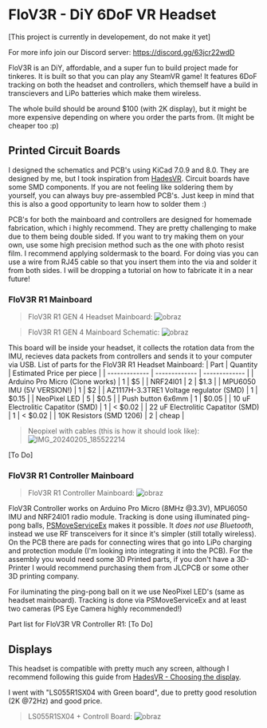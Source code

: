 # FloV3R - DiY 6DoF VR Headset
[This project is currently in developement, do not make it yet]

For more info join our Discord server: https://discord.gg/63jcr22wdD

FloV3R is an DiY, affordable, and a super fun to build project made for tinkeres.
It is built so that you can play any SteamVR game! It features 6DoF tracking on both the headset and controllers, which themself have a build in transcievers and LiPo batteries which make them wireless.

The whole build should be around $100 (with 2K display), but it might be more expensive depending on where you order the parts from. (It might be cheaper too :p)

## Printed Circuit Boards

I designed the schematics and PCB's using KiCad 7.0.9 and 8.0. They are designed by me, but I took inspiration from [HadesVR](https://github.com/HadesVR/HadesVR).
Circuit boards have some SMD components. If you are not feeling like soldering them by yourself, you can always buy pre-assembled PCB's.
Just keep in mind that this is also a good opportunity to learn how to solder them :)

PCB's for both the mainboard and controllers are designed for homemade fabrication, which i highly recommend.
They are pretty challenging to make due to them being double sided. If you want to try making them on your own, use some high precision method such as the one with photo resist film.
I recommend applying soldermask to the board. For doing vias you can use a wire from RJ45 cable so that you insert them into the via and solder it from both sides.
I will be dropping a tutorial on how to fabricate it in a near future!

### FloV3R R1 Mainboard
> FloV3R R1 GEN 4 Headset Mainboard:
![obraz](https://github.com/Kwiatens/FloV3R/assets/110034652/cef007e3-b4e6-4579-aa67-ac4fdbf1d79b)

> FloV3R R1 GEN 4 Mainboard Schematic:
![obraz](https://github.com/Kwiatens/FloV3R/assets/110034652/1c676128-ab0e-4c9c-91a5-6d1375e7dee4)

This board will be inside your headset, it collects the rotation data from the IMU, recieves data packets from controllers and sends it to your computer via USB.
List of parts for the FloV3R R1 Headset Mainboard:
| Part  | Quantity | Estimated Price per piece |
| ------------- | ------------- | ------------- |
| Arduino Pro Micro (Clone works) | 1 | $5 |
| NRF24l01 | 2 | $1.3 |
| MPU6050 IMU (5V VERSION!) | 1 | $2 |
| AZ1117H-3.3TRE1 Voltage regulator (SMD) | 1 | $0.15 |
| NeoPixel LED | 5 | $0.5 |
| Push button 6x6mm | 1 | $0.05 |
| 10 uF Electrolitic Capatitor (SMD) | 1 | < $0.02 |
| 22 uF Electrolitic Capatitor (SMD) | 1 | < $0.02 |
| 10K Resistors (SMD 1206) | 2 | cheap |




> Neopixel with cables (this is how it should look like):
![IMG_20240205_185522214](https://github.com/Kwiatens/FloV3R/assets/110034652/f8a02026-e44f-48e7-b214-850d3dad86cc)

[To Do]

### FloV3R R1 Controller Mainboard
> FloV3R R1 Controller Mainboard:
![obraz](https://github.com/Kwiatens/FloV3R/assets/110034652/0f07a239-7f68-4b9c-bd52-e8954fd70ede)

FloV3R Controller works on Arduino Pro Micro (8MHz @3.3V), MPU6050 IMU and NRF24l01 radio module.
Tracking is done using illuminated ping-pong balls, [PSMoveServiceEx](https://github.com/Timocop/PSMoveServiceEx/releases) makes it possible.
It *does not use Bluetooth*, instead we use RF transceivers for it since it's simpler (still totally wireless).
On the PCB there are pads for connecting wires that go into LiPo charging and protection module (I'm looking into integrating it into the PCB).
For the assembly you would need some 3D Printed parts, if you don't have a 3D-Printer I would recommend purchasing them from JLCPCB or some other 3D printing company.

For iluminating the ping-pong ball on it we use NeoPixel LED's (same as headset mainboard).
Tracking is done via PSMoveServiceEx and at least two cameras (PS Eye Camera highly recommended!)

Part list for FloV3R VR Controller R1:
[To Do]

## Displays

This headset is compatible with pretty much any screen, although I recommend following this guide from [HadesVR - Choosing the display](https://github.com/HadesVR/HadesVR/blob/main/docs/Headset.md#displays).

I went with "LS055R1SX04 with Green board", due to pretty good resolution (2K @72Hz) and good price.
> LS055R1SX04 + Controll Board:
![obraz](https://github.com/Kwiatens/FloV3R/assets/110034652/ff7a0b52-771f-464c-926a-161258659656)









